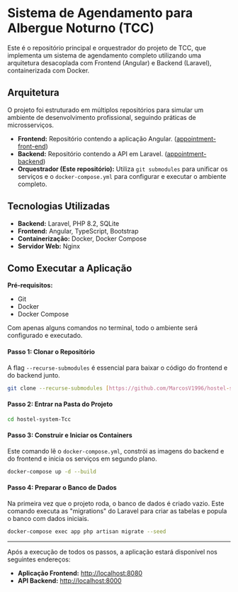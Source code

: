 # Sistema de Agendamento para Albergue Noturno (TCC)

Este é o repositório principal e orquestrador do projeto de TCC, que implementa um sistema de agendamento completo utilizando uma arquitetura desacoplada com Frontend (Angular) e Backend (Laravel), containerizada com Docker.

## Arquitetura

O projeto foi estruturado em múltiplos repositórios para simular um ambiente de desenvolvimento profissional, seguindo práticas de microsserviços.

-   **Frontend:** Repositório contendo a aplicação Angular. ([appointment-front-end](https://github.com/MarcosV1996/appointment-front-end))
-   **Backend:** Repositório contendo a API em Laravel. ([appointment-backend](https://github.com/MarcosV1996/appointment-backend))
-   **Orquestrador (Este repositório):** Utiliza `git submodules` para unificar os serviços e o `docker-compose.yml` para configurar e executar o ambiente completo.

## Tecnologias Utilizadas

-   **Backend:** Laravel, PHP 8.2, SQLite
-   **Frontend:** Angular, TypeScript, Bootstrap
-   **Containerização:** Docker, Docker Compose
-   **Servidor Web:** Nginx

## Como Executar a Aplicação

**Pré-requisitos:**
* Git
* Docker
* Docker Compose

Com apenas alguns comandos no terminal, todo o ambiente será configurado e executado.

#### Passo 1: Clonar o Repositório
A flag `--recurse-submodules` é essencial para baixar o código do frontend e do backend junto.
```bash
git clone --recurse-submodules [https://github.com/MarcosV1996/hostel-system-Tcc.git](https://github.com/MarcosV1996/hostel-system-Tcc.git)
```

#### Passo 2: Entrar na Pasta do Projeto
```bash
cd hostel-system-Tcc
```

#### Passo 3: Construir e Iniciar os Containers
Este comando lê o `docker-compose.yml`, constrói as imagens do backend e do frontend e inicia os serviços em segundo plano.
```bash
docker-compose up -d --build
```

#### Passo 4: Preparar o Banco de Dados
Na primeira vez que o projeto roda, o banco de dados é criado vazio. Este comando executa as "migrations" do Laravel para criar as tabelas e popula o banco com dados iniciais.
```bash
docker-compose exec app php artisan migrate --seed
```

---

Após a execução de todos os passos, a aplicação estará disponível nos seguintes endereços:

-   **Aplicação Frontend:** [http://localhost:8080](http://localhost:8080)
-   **API Backend:** [http://localhost:8000](http://localhost:8000)
